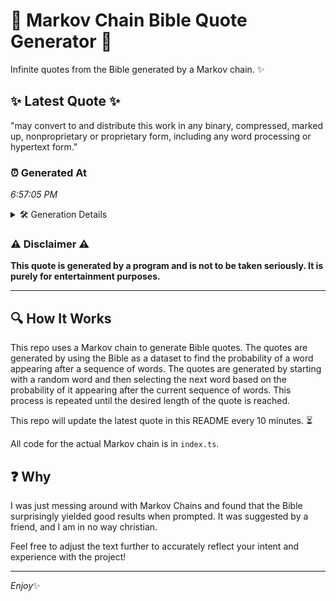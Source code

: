 # 📖 Markov Chain Bible Quote Generator 📖

Infinite quotes from the Bible generated by a Markov chain. ✨

## ✨ Latest Quote ✨
"may convert to and distribute this work in any binary, compressed, marked up, nonproprietary or proprietary form, including any word processing or hypertext form."

### ⏰ Generated At
*6:57:05 PM*

<details>
    <summary>🛠️ Generation Details</summary>
    <p>
        <strong>🌱 Seed:</strong> may<br>
        <strong>🔄 Iterations:</strong> 23<br>
        <strong>📜 Context History:</strong><br>[ may ]: convert<br>[ may, convert ]: to<br>[ may, convert, to ]: and<br>[ may, convert, to, and ]: distribute<br>[ may, convert, to, and, distribute ]: this<br>[ may, convert, to, and, distribute, this ]: work<br>[ convert, to, and, distribute, this, work ]: in<br>[ to, and, distribute, this, work, in ]: any<br>[ and, distribute, this, work, in, any ]: binary,<br>[ distribute, this, work, in, any, binary, ]: compressed,<br>[ this, work, in, any, binary,, compressed, ]: marked<br>[ work, in, any, binary,, compressed,, marked ]: up,<br>[ in, any, binary,, compressed,, marked, up, ]: nonproprietary<br>[ any, binary,, compressed,, marked, up,, nonproprietary ]: or<br>[ binary,, compressed,, marked, up,, nonproprietary, or ]: proprietary<br>[ compressed,, marked, up,, nonproprietary, or, proprietary ]: form,<br>[ marked, up,, nonproprietary, or, proprietary, form, ]: including<br>[ up,, nonproprietary, or, proprietary, form,, including ]: any<br>[ nonproprietary, or, proprietary, form,, including, any ]: word<br>[ or, proprietary, form,, including, any, word ]: processing<br>[ proprietary, form,, including, any, word, processing ]: or<br>[ form,, including, any, word, processing, or ]: hypertext<br>[ including, any, word, processing, or, hypertext ]: form.<br>
    </p>
</details>

### ⚠️ Disclaimer ⚠️
**This quote is generated by a program and is not to be taken seriously. It is purely for entertainment purposes.**

---

## 🔍 How It Works

This repo uses a Markov chain to generate Bible quotes. The quotes are generated by using the Bible as a dataset to find the probability of a word appearing after a sequence of words. The quotes are generated by starting with a random word and then selecting the next word based on the probability of it appearing after the current sequence of words. This process is repeated until the desired length of the quote is reached.

This repo will update the latest quote in this README every 10 minutes. ⏳

All code for the actual Markov chain is in `index.ts`.

## ❓ Why

I was just messing around with Markov Chains and found that the Bible surprisingly yielded good results when prompted. 
It was suggested by a friend, and I am in no way christian.

Feel free to adjust the text further to accurately reflect your intent and experience with the project!

---

*Enjoy*✨
